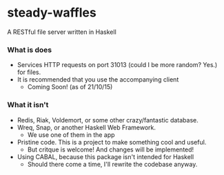 # steady-waffles
A RESTful file server written in Haskell

### What is does
- Services HTTP requests on port 31013 (could I be more random? Yes.) for files.
- It is recommended that you use the accompanying client
  - Coming Soon! (as of 21/10/15)

### What it isn't
- Redis, Riak, Voldemort, or some other crazy/fantastic database.
- Wreq, Snap, or another Haskell Web Framework.
  - We use one of them in the app
- Pristine code. This is a project to make something cool and useful.
  - But critque is welcome! And changes will be implemented!
- Using CABAL, because this package isn't intended for Haskell
  - Should there come a time, I'll rewrite the codebase anyway.
